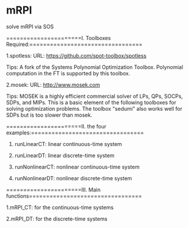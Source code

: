 # mRPI

solve mRPI via SOS

======================I. Toolboxes Required:=================================

1.spotless:
URL: https://github.com/spot-toolbox/spotless

Tips: A fork of the Systems Polynomial Optimization Toolbox. Polynomial computation in the FT is supported by this toolbox.

2.mosek:
URL: http://www.mosek.com

Tips: MOSEK is a highly efficient commercial solver of LPs, QPs, SOCPs, SDPs, and MIPs. This is a basic element of the following toolboxes for solving optimization problems. The toolbox "sedumi" also works well for SDPs but is too slower than mosek.

======================II. the four examples:=================================

1. runLinearCT: linear continuous-time system

2. runLinearDT: linear discrete-time system

3. runNonlinearCT: nonlinear continuous-time system

4. runNonlinearDT: nonlinear discrete-time system

======================III. Main functions=================================

1.mRPI_CT: for the continuous-time systems

2.mRPI_DT: for the discrete-time systems





